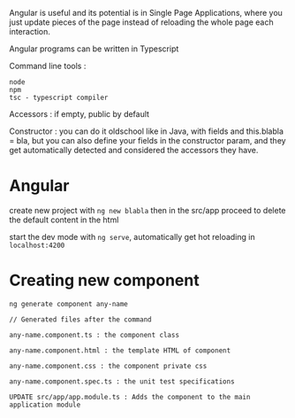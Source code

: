 Angular is useful and its potential is in Single Page Applications, where you just update pieces of the page instead of reloading the whole page each interaction.

Angular programs can be written in Typescript

Command line tools :

    node
    npm
    tsc - typescript compiler

Accessors : if empty, public by default

Constructor : you can do it oldschool like in Java, with fields and this.blabla = bla, but you can also define your fields in the constructor param, and they get automatically detected and considered the accessors they have.

# Angular

create new project with ```ng new blabla```
then in the src/app proceed to delete the default content in the html

start the dev mode with ```ng serve```, automatically get hot reloading in ```localhost:4200```

# Creating new component

```
ng generate component any-name

// Generated files after the command

any-name.component.ts : the component class

any-name.component.html : the template HTML of component

any-name.component.css : the component private css

any-name.component.spec.ts : the unit test specifications

UPDATE src/app/app.module.ts : Adds the component to the main application module
```